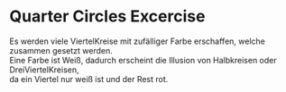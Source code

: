 # Quarter Circles Excercise

Es werden viele ViertelKreise mit zufälliger Farbe erschaffen, welche zusammen gesetzt werden. <br>
Eine Farbe ist Weiß, dadurch erscheint die Illusion von Halbkreisen oder DreiViertelKreisen,  <br>
da ein Viertel nur weiß ist und der Rest rot. <br>
